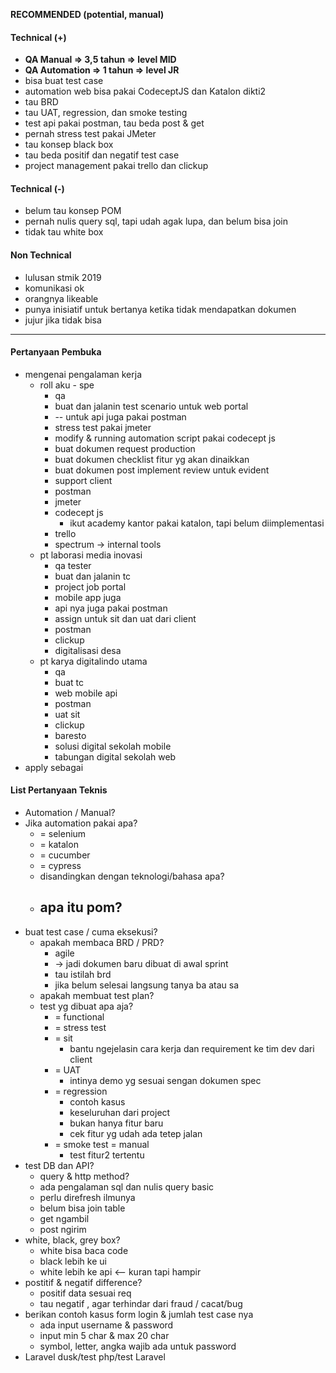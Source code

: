 **RECOMMENDED (potential, manual)**

#### Technical (+) 

- **QA Manual => 3,5 tahun => level MID**  
- **QA Automation => 1 tahun => level JR**
- bisa buat test case 
- automation web bisa pakai CodeceptJS dan Katalon dikti2
- tau BRD
- tau UAT, regression, dan smoke testing
- test api pakai postman, tau beda post & get
- pernah stress test pakai JMeter
- tau konsep black box
- tau beda positif dan negatif test case
- project management pakai trello dan clickup

#### Technical (-)  

- belum tau konsep POM
- pernah nulis query sql, tapi udah agak lupa, dan belum bisa join
- tidak tau white box

#### Non Technical  

- lulusan stmik 2019
- komunikasi ok
- orangnya likeable
- punya inisiatif untuk bertanya ketika tidak mendapatkan dokumen
- jujur jika tidak bisa

---

#### Pertanyaan Pembuka

- mengenai pengalaman kerja  
	- roll aku - spe
		- qa
		- buat dan jalanin test scenario untuk web portal
		- -- untuk api juga pakai postman
		- stress test pakai jmeter
		- modify & running automation script pakai codecept js
		- buat dokumen request production
		- buat dokumen checklist fitur yg akan dinaikkan
		- buat dokumen post implement review untuk evident
		- support client
		- postman
		- jmeter
		- codecept js
			- ikut academy kantor pakai katalon, tapi belum diimplementasi
		- trello
		- spectrum -> internal tools
	- pt laborasi media inovasi
		- qa tester
		- buat dan jalanin tc
		- project job portal
		- mobile app juga
		- api nya juga pakai postman
		- assign untuk sit dan uat dari client
		- postman
		- clickup
		- digitalisasi desa
	- pt karya digitalindo utama
		- qa
		- buat tc
		- web mobile api
		- postman
		- uat sit
		- clickup
		- baresto
		- solusi digital sekolah mobile
		- tabungan digital sekolah web
- apply sebagai


#### List Pertanyaan Teknis

- Automation / Manual?  
- Jika automation pakai apa?
	- = selenium
	- = katalon
	- = cucumber
	- = cypress
	- disandingkan dengan teknologi/bahasa apa?
	- apa itu pom?
		- 
- buat test case / cuma eksekusi?
	- apakah membaca BRD / PRD?
		- agile
		- -> jadi dokumen baru dibuat di awal sprint
		- tau istilah brd
		- jika belum selesai langsung tanya ba atau sa
	- apakah membuat test plan?
	- test yg dibuat apa aja?
		- = functional
		- = stress test
		- = sit
			- bantu ngejelasin cara kerja dan requirement ke tim dev dari client
		- = UAT
			- intinya demo yg sesuai sengan dokumen spec
		- = regression
			- contoh kasus
			- keseluruhan dari project
			- bukan hanya fitur baru
			- cek fitur yg udah ada tetep jalan
		- = smoke test = manual
			- test fitur2 tertentu
- test DB dan API?
	- query & http method?
	- ada pengalaman sql dan nulis query basic
	- perlu direfresh ilmunya
	- belum bisa join table
	- get ngambil
	- post ngirim
- white, black, grey box?
	- white bisa baca code
	- black lebih ke ui
	- white lebih ke api <-- kuran tapi hampir
- postitif & negatif difference?
	- positif data sesuai req
	- tau negatif , agar terhindar dari fraud / cacat/bug
- berikan contoh kasus form login & jumlah test case nya
	- ada input username & password
	- input min 5 char & max 20 char
	- symbol, letter, angka wajib ada untuk password
- Laravel dusk/test php/test Laravel